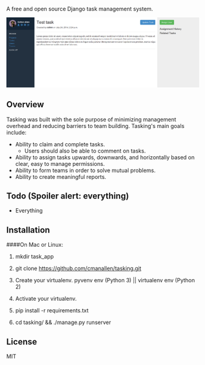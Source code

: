 A free and open source Django task management system.

![alt text](https://github.com/cmanallen/tasking/raw/master/example.png "Tasking Image Preview")

Overview
--------

Tasking was built with the sole purpose of minimizing management overhead and reducing barriers to team building.
Tasking's main goals include:
* Ability to claim and complete tasks.
	* Users should also be able to comment on tasks.
* Ability to assign tasks upwards, downwards, and horizontally based on clear, easy to manage permissions.
* Ability to form teams in order to solve mutual problems.
* Ability to create meaningful reports.

Todo (Spoiler alert: everything)
--------------------------------

* Everything

Installation
------------

####On Mac or Linux:

1. mkdir task_app

2. git clone https://github.com/cmanallen/tasking.git

3. Create your virtualenv.  pyvenv env (Python 3) || virtualenv env (Python 2)

4. Activate your virtualenv.

5. pip install -r requirements.txt

6. cd tasking/ && ./manage.py runserver

License
-------

MIT